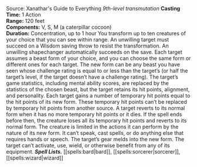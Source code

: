 Source: Xanathar's Guide to Everything
*9th-level transmutation*
**Casting Time:** 1 Action  
**Range:** 120 feet  
**Components:** V, S, M (a caterpillar cocoon)  
**Duration:** Concentration, up to 1 hour
You transform up to ten creatures of your choice that you can see within range. An unwilling target must succeed on a Wisdom saving throw to resist the transformation. An unwilling shapechanger automatically succeeds on the save.
Each target assumes a beast form of your choice, and you can choose the same form or different ones for each target. The new form can be any beast you have seen whose challenge rating is equal to or less than the target’s (or half the target’s level, if the target doesn’t have a challenge rating). The target’s game statistics, including mental ability scores, are replaced by the statistics of the chosen beast, but the target retains its hit points, alignment, and personality.
Each target gains a number of temporary hit points equal to the hit points of its new form. These temporary hit points can’t be replaced by temporary hit points from another source. A target reverts to its normal form when it has no more temporary hit points or it dies. If the spell ends before then, the creature loses all its temporary hit points and reverts to its normal form.
The creature is limited in the actions it can perform by the nature of its new form. It can’t speak, cast spells, or do anything else that requires hands or speech. The target’s gear melds into the new form.
The target can’t activate, use, wield, or otherwise benefit from any of its equipment.
***Spell Lists.*** [[spells:bard|bard]], [[spells:sorcerer|sorcerer]], [[spells:wizard|wizard]]